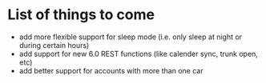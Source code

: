 # List of things to come

- add more flexible support for sleep mode (i.e. only sleep at night or during certain hours)
- add support for new 6.0 REST functions (like calender sync, trunk open, etc)
- add better support for accounts with more than one car
